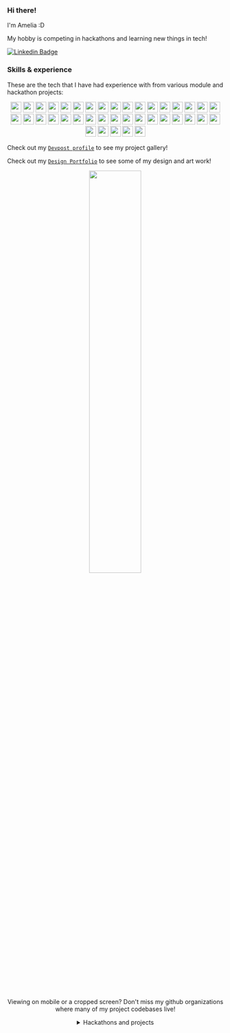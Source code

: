 
<h3>Hi there!</h3>

<p>I&apos;m Amelia :D</p>

<!-- <div>
<p>I&apos;m Amelia, currently a final year undergraduate at National University of Singapore (NUS), pursuing a Bachelor of Engineering (BEng) (Computer Engineering) with the IoT Specialization and a Minor in Business Analytics!</p> -->

<p>My hobby is competing in hackathons and learning new things in tech!</p>
  
</div>

[![Linkedin Badge](https://img.shields.io/badge/linkedin-%230077B5.svg?&style=for-the-badge&logo=linkedin&logoColor=white)](https://www.linkedin.com/in/amelia-tan-07329a1a3/)


<h3>Skills &  experience</h3>
<p>These are the tech that I have had experience with from various module and hackathon projects:</p>
<p align="center">
  <!-- Languages -->
<img src="https://img.shields.io/badge/python-3776AB.svg?&style=for-the-badge&logo=python&logoColor=white" height="25"/>
<img src="https://img.shields.io/badge/Java-ED8B00?style=for-the-badge&logo=java&logoColor=white" height="25"/>
<img src="https://img.shields.io/badge/R-276DC3?style=for-the-badge&logo=r&logoColor=white" height="25"/>
<img src="https://img.shields.io/badge/C-00599C?style=for-the-badge&logo=c&logoColor=white" height="25"/>
<img src="https://img.shields.io/badge/C%2B%2B-00599C?style=for-the-badge&logo=c%2B%2B&logoColor=white" height="25"/>
<img src="https://img.shields.io/badge/C%23-239120?style=for-the-badge&logo=c-sharp&logoColor=white" height="25"/>
<img src="https://img.shields.io/badge/Go-00ADD8?style=for-the-badge&logo=go&logoColor=white" height="25"/>

  <!-- frame works -->
<img src="https://img.shields.io/badge/Django-092E20?style=for-the-badge&logo=django&logoColor=white" height="25"/>
<img src="https://img.shields.io/badge/Flask-000000?style=for-the-badge&logo=flask&logoColor=white" height="25"/>

  
  <!-- Webdev -->
<img src="https://img.shields.io/badge/HTML-239120?style=for-the-badge&logo=html5&logoColor=white" height="25"/>
<img src="https://img.shields.io/badge/CSS-239120?&style=for-the-badge&logo=css3&logoColor=white" height="25"/>
<img src="https://img.shields.io/badge/JavaScript-F7DF1E?style=for-the-badge&logo=javascript&logoColor=black" height="25"/>

<img src="https://img.shields.io/badge/Angular-DD0031?style=for-the-badge&logo=angular&logoColor=white" height="25"/>
<img src="https://img.shields.io/badge/Vue.js-35495E?style=for-the-badge&logo=vue.js&logoColor=4FC08D" height="25"/>
<img src="https://img.shields.io/badge/React-20232A?style=for-the-badge&logo=react&logoColor=61DAFB" height="25"/>
<img src="https://img.shields.io/badge/Redux-593D88?style=for-the-badge&logo=redux&logoColor=white" height="25"/>
<img src="https://img.shields.io/badge/Node.js-43853D?style=for-the-badge&logo=node.js&logoColor=white" height="25"/>
<img src="https://img.shields.io/badge/.NET-5C2D91?style=for-the-badge&logo=.net&logoColor=white" height="25"/>
  
  <!-- App Dev -->
<img src="https://img.shields.io/badge/React_Native-20232A?style=for-the-badge&logo=react&logoColor=61DAFB" height="25"/>

<img src="https://img.shields.io/badge/Dart-0175C2?style=for-the-badge&logo=dart&logoColor=white" height="25"/>
<img src="https://img.shields.io/badge/Flutter-02569B?style=for-the-badge&logo=flutter&logoColor=white" height="25"/>

<!-- Git -->
<img src="https://img.shields.io/badge/-Git-black?style=for-the-badge&logo=git" height="25"/>
<img src="https://img.shields.io/badge/Markdown-000000?style=for-the-badge&logo=markdown&logoColor=white" height="25"/>


  <!-- Database -->
<img src="https://img.shields.io/badge/MySQL-00000F?style=for-the-badge&logo=mysql&logoColor=white" height="25"/>
<img src="https://img.shields.io/badge/PostgreSQL-316192?style=for-the-badge&logo=postgresql&logoColor=white" height="25"/>
<img src="https://img.shields.io/badge/MongoDB-4EA94B?style=for-the-badge&logo=mongodb&logoColor=white" height="25"/>
<img src="https://img.shields.io/badge/SQLite-07405E?style=for-the-badge&logo=sqlite&logoColor=white" height="25"/>


  <!-- Others -->
<img src="https://img.shields.io/badge/Bootstrap-563D7C?style=for-the-badge&logo=bootstrap&logoColor=white" height="25"/>
<img src="https://img.shields.io/badge/Material--UI-0081CB?style=for-the-badge&logo=material-ui&logoColor=white" height="25"/>
  
<img src="https://img.shields.io/badge/Unity-100000?style=for-the-badge&logo=unity&logoColor=white" height="25"/>
<img src="https://img.shields.io/badge/Itch.io-FA5C5C?style=for-the-badge&logo=itchdotio&logoColor=white" height="25"/>
  
<img src="https://img.shields.io/badge/Microsoft_Excel-217346?style=for-the-badge&logo=microsoft-excel&logoColor=white" height="25"/>
<img src="https://img.shields.io/badge/Microsoft_PowerPoint-B7472A?style=for-the-badge&logo=microsoft-powerpoint&logoColor=white" height="25"/>
  
<img src="https://img.shields.io/badge/Vercel-000000?style=for-the-badge&logo=vercel&logoColor=white" height="25"/>
<img src="https://img.shields.io/badge/Heroku-430098?style=for-the-badge&logo=heroku&logoColor=white" height="25"/>
  
<img src="https://img.shields.io/badge/Twilio-F22F46?style=for-the-badge&logo=Twilio&logoColor=white" height="25"/>
  
<img src="https://img.shields.io/badge/Google_Cloud-4285F4?style=for-the-badge&logo=google-cloud&logoColor=white" height="25"/>
<img src="https://img.shields.io/badge/GitHub_Actions-2088FF?style=for-the-badge&logo=github-actions&logoColor=white" height="25"/>
<img src="https://img.shields.io/badge/TensorFlow-FF6F00?style=for-the-badge&logo=tensorflow&logoColor=white" height="25"/>
  

</p>


<!-- Skills on the way -->
<!--
<img src="https://img.shields.io/badge/Tailwind_CSS-38B2AC?style=for-the-badge&logo=tailwind-css&logoColor=white" height="25"/>

<img src="https://img.shields.io/badge/Express.js-404D59?style=for-the-badge" height="25"/>


<img src="https://img.shields.io/badge/Ruby-CC342D?style=for-the-badge&logo=ruby&logoColor=white" height="25"/>
-->

<!-- Skills to learn -->
<!--
<p align="center">

<img src="https://img.shields.io/badge/PHP-777BB4?style=for-the-badge&logo=php&logoColor=white" height="25"/>
<img src="https://img.shields.io/badge/Kotlin-0095D5?&style=for-the-badge&logo=kotlin&logoColor=white" height="25"/>

<img src="https://img.shields.io/badge/jQuery-0769AD?style=for-the-badge&logo=jquery&logoColor=white" height="25"/>

</p>

Others: Google Suite?

https://dev.to/envoy_/150-badges-for-github-pnk
-->


Check out my [`Devpost profile`](https://devpost.com/AmeliaTYR) to see my project gallery!

Check out my [`Design Portfolio`](https://drive.google.com/file/d/1YRuE3aYCtOXwQqJiiaSkR3auNe2CMP0h/view?usp=sharing) to see some of my design and art work!

<!--
<details>

<summary>My Top Languages</summary>
  
![Amelia's Top Langs](https://github-readme-stats.vercel.app/api/top-langs/?username=ameliatyr&layout=compact&langs_count=10&theme=tokyonight)

</details>
-->

<div align="center">
<!-- <img width="49%" src="https://github-readme-stats.vercel.app/api?username=ameliatyr&show_icons=true&theme=tokyonight&include_all_commits=true&count_private=true"/>  -->
<img width="49%" src="https://github-readme-streak-stats.herokuapp.com/?user=ameliatyr&theme=tokyonight" />

<!-- [![Amelia's github activity graph](https://activity-graph.herokuapp.com/graph?username=ameliatyr&theme=xcode)](https://git.io/ameliatyr)
</div> -->

  
Viewing on mobile or a cropped screen? Don't miss my github organizations where many of my project codebases live!
<details>
<summary>Hackathons and projects</summary>

<div class="border-top color-border-muted pt-3 mt-3 clearfix hide-sm hide-md" align="center">
    <a aria-label="AY2021S1-CS2113T-W11-4" itemprop="follows" class="avatar-group-item" data-hovercard-type="organization" data-hovercard-url="/orgs/AY2021S1-CS2113T-W11-4/hovercard" data-octo-click="hovercard-link-click" data-octo-dimensions="link_type:self" data-hydro-click="{&quot;event_type&quot;:&quot;user_profile.click&quot;,&quot;payload&quot;:{&quot;profile_user_id&quot;:53657436,&quot;target&quot;:&quot;MEMBER_ORGANIZATION_AVATAR&quot;,&quot;user_id&quot;:null,&quot;originating_url&quot;:&quot;https://github.com/AmeliaTYR&quot;}}" data-hydro-click-hmac="65882929752e52d0f29fac7fd757e303c843e9e40130fcb1f5f07d677cf9c6fa" href="/AY2021S1-CS2113T-W11-4">
      <img src="https://avatars.githubusercontent.com/u/70633444?s=64&amp;v=4" alt="@AY2021S1-CS2113T-W11-4" size="32" height="32" width="32" data-view-component="true" class="avatar">
</a>    <a aria-label="DeskTranslate" itemprop="follows" class="avatar-group-item" data-hovercard-type="organization" data-hovercard-url="/orgs/DeskTranslate/hovercard" data-octo-click="hovercard-link-click" data-octo-dimensions="link_type:self" data-hydro-click="{&quot;event_type&quot;:&quot;user_profile.click&quot;,&quot;payload&quot;:{&quot;profile_user_id&quot;:53657436,&quot;target&quot;:&quot;MEMBER_ORGANIZATION_AVATAR&quot;,&quot;user_id&quot;:null,&quot;originating_url&quot;:&quot;https://github.com/AmeliaTYR&quot;}}" data-hydro-click-hmac="65882929752e52d0f29fac7fd757e303c843e9e40130fcb1f5f07d677cf9c6fa" href="/DeskTranslate">
      <img src="https://avatars.githubusercontent.com/u/76877983?s=64&amp;v=4" alt="@DeskTranslate" size="32" height="32" width="32" data-view-component="true" class="avatar">
</a>    <a aria-label="intuition2021" itemprop="follows" class="avatar-group-item" data-hovercard-type="organization" data-hovercard-url="/orgs/intuition2021/hovercard" data-octo-click="hovercard-link-click" data-octo-dimensions="link_type:self" data-hydro-click="{&quot;event_type&quot;:&quot;user_profile.click&quot;,&quot;payload&quot;:{&quot;profile_user_id&quot;:53657436,&quot;target&quot;:&quot;MEMBER_ORGANIZATION_AVATAR&quot;,&quot;user_id&quot;:null,&quot;originating_url&quot;:&quot;https://github.com/AmeliaTYR&quot;}}" data-hydro-click-hmac="65882929752e52d0f29fac7fd757e303c843e9e40130fcb1f5f07d677cf9c6fa" href="/intuition2021">
      <img src="https://avatars.githubusercontent.com/u/79683599?s=64&amp;v=4" alt="@intuition2021" size="32" height="32" width="32" data-view-component="true" class="avatar">
</a>    <a aria-label="nyoomba" itemprop="follows" class="avatar-group-item" data-hovercard-type="organization" data-hovercard-url="/orgs/nyoomba/hovercard" data-octo-click="hovercard-link-click" data-octo-dimensions="link_type:self" data-hydro-click="{&quot;event_type&quot;:&quot;user_profile.click&quot;,&quot;payload&quot;:{&quot;profile_user_id&quot;:53657436,&quot;target&quot;:&quot;MEMBER_ORGANIZATION_AVATAR&quot;,&quot;user_id&quot;:null,&quot;originating_url&quot;:&quot;https://github.com/AmeliaTYR&quot;}}" data-hydro-click-hmac="65882929752e52d0f29fac7fd757e303c843e9e40130fcb1f5f07d677cf9c6fa" href="/nyoomba">
      <img src="https://avatars.githubusercontent.com/u/84620767?s=64&amp;v=4" alt="@nyoomba" size="32" height="32" width="32" data-view-component="true" class="avatar">
</a>    <a aria-label="Girls-Summer-Hack-2-0" itemprop="follows" class="avatar-group-item" data-hovercard-type="organization" data-hovercard-url="/orgs/Girls-Summer-Hack-2-0/hovercard" data-octo-click="hovercard-link-click" data-octo-dimensions="link_type:self" data-hydro-click="{&quot;event_type&quot;:&quot;user_profile.click&quot;,&quot;payload&quot;:{&quot;profile_user_id&quot;:53657436,&quot;target&quot;:&quot;MEMBER_ORGANIZATION_AVATAR&quot;,&quot;user_id&quot;:null,&quot;originating_url&quot;:&quot;https://github.com/AmeliaTYR&quot;}}" data-hydro-click-hmac="65882929752e52d0f29fac7fd757e303c843e9e40130fcb1f5f07d677cf9c6fa" href="/Girls-Summer-Hack-2-0">
      <img src="https://avatars.githubusercontent.com/u/85355313?s=64&amp;v=4" alt="@Girls-Summer-Hack-2-0" size="32" height="32" width="32" data-view-component="true" class="avatar">
</a>    <a aria-label="FireAnts21" itemprop="follows" class="avatar-group-item" data-hovercard-type="organization" data-hovercard-url="/orgs/FireAnts21/hovercard" data-octo-click="hovercard-link-click" data-octo-dimensions="link_type:self" data-hydro-click="{&quot;event_type&quot;:&quot;user_profile.click&quot;,&quot;payload&quot;:{&quot;profile_user_id&quot;:53657436,&quot;target&quot;:&quot;MEMBER_ORGANIZATION_AVATAR&quot;,&quot;user_id&quot;:null,&quot;originating_url&quot;:&quot;https://github.com/AmeliaTYR&quot;}}" data-hydro-click-hmac="65882929752e52d0f29fac7fd757e303c843e9e40130fcb1f5f07d677cf9c6fa" href="/FireAnts21">
      <img src="https://avatars.githubusercontent.com/u/85544441?s=64&amp;v=4" alt="@FireAnts21" size="32" height="32" width="32" data-view-component="true" class="avatar">
</a>    <a aria-label="SurfsUpHacks21" itemprop="follows" class="avatar-group-item" data-hovercard-type="organization" data-hovercard-url="/orgs/SurfsUpHacks21/hovercard" data-octo-click="hovercard-link-click" data-octo-dimensions="link_type:self" data-hydro-click="{&quot;event_type&quot;:&quot;user_profile.click&quot;,&quot;payload&quot;:{&quot;profile_user_id&quot;:53657436,&quot;target&quot;:&quot;MEMBER_ORGANIZATION_AVATAR&quot;,&quot;user_id&quot;:null,&quot;originating_url&quot;:&quot;https://github.com/AmeliaTYR&quot;}}" data-hydro-click-hmac="65882929752e52d0f29fac7fd757e303c843e9e40130fcb1f5f07d677cf9c6fa" href="/SurfsUpHacks21">
      <img src="https://avatars.githubusercontent.com/u/85720040?s=64&amp;v=4" alt="@SurfsUpHacks21" size="32" height="32" width="32" data-view-component="true" class="avatar">
</a>    <a aria-label="HydrangeaHacks21" itemprop="follows" class="avatar-group-item" data-hovercard-type="organization" data-hovercard-url="/orgs/HydrangeaHacks21/hovercard" data-octo-click="hovercard-link-click" data-octo-dimensions="link_type:self" data-hydro-click="{&quot;event_type&quot;:&quot;user_profile.click&quot;,&quot;payload&quot;:{&quot;profile_user_id&quot;:53657436,&quot;target&quot;:&quot;MEMBER_ORGANIZATION_AVATAR&quot;,&quot;user_id&quot;:null,&quot;originating_url&quot;:&quot;https://github.com/AmeliaTYR&quot;}}" data-hydro-click-hmac="65882929752e52d0f29fac7fd757e303c843e9e40130fcb1f5f07d677cf9c6fa" href="/HydrangeaHacks21">
      <img src="https://avatars.githubusercontent.com/u/86138262?s=64&amp;v=4" alt="@HydrangeaHacks21" size="32" height="32" width="32" data-view-component="true" class="avatar">
</a>    <a aria-label="CodeFiesta-Salticidae" itemprop="follows" class="avatar-group-item" data-hovercard-type="organization" data-hovercard-url="/orgs/CodeFiesta-Salticidae/hovercard" data-octo-click="hovercard-link-click" data-octo-dimensions="link_type:self" data-hydro-click="{&quot;event_type&quot;:&quot;user_profile.click&quot;,&quot;payload&quot;:{&quot;profile_user_id&quot;:53657436,&quot;target&quot;:&quot;MEMBER_ORGANIZATION_AVATAR&quot;,&quot;user_id&quot;:null,&quot;originating_url&quot;:&quot;https://github.com/AmeliaTYR&quot;}}" data-hydro-click-hmac="65882929752e52d0f29fac7fd757e303c843e9e40130fcb1f5f07d677cf9c6fa" href="/CodeFiesta-Salticidae">
      <img src="https://avatars.githubusercontent.com/u/86425531?s=64&amp;v=4" alt="@CodeFiesta-Salticidae" size="32" height="32" width="32" data-view-component="true" class="avatar">
</a>    <a aria-label="INIT-challenges" itemprop="follows" class="avatar-group-item" data-hovercard-type="organization" data-hovercard-url="/orgs/INIT-challenges/hovercard" data-octo-click="hovercard-link-click" data-octo-dimensions="link_type:self" data-hydro-click="{&quot;event_type&quot;:&quot;user_profile.click&quot;,&quot;payload&quot;:{&quot;profile_user_id&quot;:53657436,&quot;target&quot;:&quot;MEMBER_ORGANIZATION_AVATAR&quot;,&quot;user_id&quot;:null,&quot;originating_url&quot;:&quot;https://github.com/AmeliaTYR&quot;}}" data-hydro-click-hmac="65882929752e52d0f29fac7fd757e303c843e9e40130fcb1f5f07d677cf9c6fa" href="/INIT-challenges">
      <img src="https://avatars.githubusercontent.com/u/86637704?s=64&amp;v=4" alt="@INIT-challenges" size="32" height="32" width="32" data-view-component="true" class="avatar">
</a>    <a aria-label="AtlasHacks2" itemprop="follows" class="avatar-group-item" data-hovercard-type="organization" data-hovercard-url="/orgs/AtlasHacks2/hovercard" data-octo-click="hovercard-link-click" data-octo-dimensions="link_type:self" data-hydro-click="{&quot;event_type&quot;:&quot;user_profile.click&quot;,&quot;payload&quot;:{&quot;profile_user_id&quot;:53657436,&quot;target&quot;:&quot;MEMBER_ORGANIZATION_AVATAR&quot;,&quot;user_id&quot;:null,&quot;originating_url&quot;:&quot;https://github.com/AmeliaTYR&quot;}}" data-hydro-click-hmac="65882929752e52d0f29fac7fd757e303c843e9e40130fcb1f5f07d677cf9c6fa" href="/AtlasHacks2">
      <img src="https://avatars.githubusercontent.com/u/86856100?s=64&amp;v=4" alt="@AtlasHacks2" size="32" height="32" width="32" data-view-component="true" class="avatar">
</a>    <a aria-label="hacktoon-2021" itemprop="follows" class="avatar-group-item" data-hovercard-type="organization" data-hovercard-url="/orgs/hacktoon-2021/hovercard" data-octo-click="hovercard-link-click" data-octo-dimensions="link_type:self" data-hydro-click="{&quot;event_type&quot;:&quot;user_profile.click&quot;,&quot;payload&quot;:{&quot;profile_user_id&quot;:53657436,&quot;target&quot;:&quot;MEMBER_ORGANIZATION_AVATAR&quot;,&quot;user_id&quot;:null,&quot;originating_url&quot;:&quot;https://github.com/AmeliaTYR&quot;}}" data-hydro-click-hmac="65882929752e52d0f29fac7fd757e303c843e9e40130fcb1f5f07d677cf9c6fa" href="/hacktoon-2021">
      <img src="https://avatars.githubusercontent.com/u/87259728?s=64&amp;v=4" alt="@hacktoon-2021" size="32" height="32" width="32" data-view-component="true" class="avatar">
</a>    <a aria-label="BonVoyageHacks-21" itemprop="follows" class="avatar-group-item" data-hovercard-type="organization" data-hovercard-url="/orgs/BonVoyageHacks-21/hovercard" data-octo-click="hovercard-link-click" data-octo-dimensions="link_type:self" data-hydro-click="{&quot;event_type&quot;:&quot;user_profile.click&quot;,&quot;payload&quot;:{&quot;profile_user_id&quot;:53657436,&quot;target&quot;:&quot;MEMBER_ORGANIZATION_AVATAR&quot;,&quot;user_id&quot;:null,&quot;originating_url&quot;:&quot;https://github.com/AmeliaTYR&quot;}}" data-hydro-click-hmac="65882929752e52d0f29fac7fd757e303c843e9e40130fcb1f5f07d677cf9c6fa" href="/BonVoyageHacks-21">
      <img src="https://avatars.githubusercontent.com/u/87300965?s=64&amp;v=4" alt="@BonVoyageHacks-21" size="32" height="32" width="32" data-view-component="true" class="avatar">
</a>    <a aria-label="Frosthacks21" itemprop="follows" class="avatar-group-item" data-hovercard-type="organization" data-hovercard-url="/orgs/Frosthacks21/hovercard" data-octo-click="hovercard-link-click" data-octo-dimensions="link_type:self" data-hydro-click="{&quot;event_type&quot;:&quot;user_profile.click&quot;,&quot;payload&quot;:{&quot;profile_user_id&quot;:53657436,&quot;target&quot;:&quot;MEMBER_ORGANIZATION_AVATAR&quot;,&quot;user_id&quot;:null,&quot;originating_url&quot;:&quot;https://github.com/AmeliaTYR&quot;}}" data-hydro-click-hmac="65882929752e52d0f29fac7fd757e303c843e9e40130fcb1f5f07d677cf9c6fa" href="/Frosthacks21">
      <img src="https://avatars.githubusercontent.com/u/87689543?s=64&amp;v=4" alt="@Frosthacks21" size="32" height="32" width="32" data-view-component="true" class="avatar">
</a>    <a aria-label="RoboHacks21" itemprop="follows" class="avatar-group-item" data-hovercard-type="organization" data-hovercard-url="/orgs/RoboHacks21/hovercard" data-octo-click="hovercard-link-click" data-octo-dimensions="link_type:self" data-hydro-click="{&quot;event_type&quot;:&quot;user_profile.click&quot;,&quot;payload&quot;:{&quot;profile_user_id&quot;:53657436,&quot;target&quot;:&quot;MEMBER_ORGANIZATION_AVATAR&quot;,&quot;user_id&quot;:null,&quot;originating_url&quot;:&quot;https://github.com/AmeliaTYR&quot;}}" data-hydro-click-hmac="65882929752e52d0f29fac7fd757e303c843e9e40130fcb1f5f07d677cf9c6fa" href="/RoboHacks21">
      <img src="https://avatars.githubusercontent.com/u/88498865?s=64&amp;v=4" alt="@RoboHacks21" size="32" height="32" width="32" data-view-component="true" class="avatar">
</a>    <a aria-label="Sharkhacks21" itemprop="follows" class="avatar-group-item" data-hovercard-type="organization" data-hovercard-url="/orgs/Sharkhacks21/hovercard" data-octo-click="hovercard-link-click" data-octo-dimensions="link_type:self" data-hydro-click="{&quot;event_type&quot;:&quot;user_profile.click&quot;,&quot;payload&quot;:{&quot;profile_user_id&quot;:53657436,&quot;target&quot;:&quot;MEMBER_ORGANIZATION_AVATAR&quot;,&quot;user_id&quot;:null,&quot;originating_url&quot;:&quot;https://github.com/AmeliaTYR&quot;}}" data-hydro-click-hmac="65882929752e52d0f29fac7fd757e303c843e9e40130fcb1f5f07d677cf9c6fa" href="/Sharkhacks21">
      <img src="https://avatars.githubusercontent.com/u/89588045?s=64&amp;v=4" alt="@Sharkhacks21" size="32" height="32" width="32" data-view-component="true" class="avatar">
</a>    <a aria-label="MindfulHacks21" itemprop="follows" class="avatar-group-item" data-hovercard-type="organization" data-hovercard-url="/orgs/MindfulHacks21/hovercard" data-octo-click="hovercard-link-click" data-octo-dimensions="link_type:self" data-hydro-click="{&quot;event_type&quot;:&quot;user_profile.click&quot;,&quot;payload&quot;:{&quot;profile_user_id&quot;:53657436,&quot;target&quot;:&quot;MEMBER_ORGANIZATION_AVATAR&quot;,&quot;user_id&quot;:null,&quot;originating_url&quot;:&quot;https://github.com/AmeliaTYR&quot;}}" data-hydro-click-hmac="65882929752e52d0f29fac7fd757e303c843e9e40130fcb1f5f07d677cf9c6fa" href="/MindfulHacks21">
      <img src="https://avatars.githubusercontent.com/u/90075010?s=64&amp;v=4" alt="@MindfulHacks21" size="32" height="32" width="32" data-view-component="true" class="avatar">
</a>    <a aria-label="CodeathonX21" itemprop="follows" class="avatar-group-item" data-hovercard-type="organization" data-hovercard-url="/orgs/CodeathonX21/hovercard" data-octo-click="hovercard-link-click" data-octo-dimensions="link_type:self" data-hydro-click="{&quot;event_type&quot;:&quot;user_profile.click&quot;,&quot;payload&quot;:{&quot;profile_user_id&quot;:53657436,&quot;target&quot;:&quot;MEMBER_ORGANIZATION_AVATAR&quot;,&quot;user_id&quot;:null,&quot;originating_url&quot;:&quot;https://github.com/AmeliaTYR&quot;}}" data-hydro-click-hmac="65882929752e52d0f29fac7fd757e303c843e9e40130fcb1f5f07d677cf9c6fa" href="/CodeathonX21">
      <img src="https://avatars.githubusercontent.com/u/92565445?s=64&amp;v=4" alt="@CodeathonX21" size="32" height="32" width="32" data-view-component="true" class="avatar">
</a>    <a aria-label="AgentHacker21" itemprop="follows" class="avatar-group-item" data-hovercard-type="organization" data-hovercard-url="/orgs/AgentHacker21/hovercard" data-octo-click="hovercard-link-click" data-octo-dimensions="link_type:self" data-hydro-click="{&quot;event_type&quot;:&quot;user_profile.click&quot;,&quot;payload&quot;:{&quot;profile_user_id&quot;:53657436,&quot;target&quot;:&quot;MEMBER_ORGANIZATION_AVATAR&quot;,&quot;user_id&quot;:null,&quot;originating_url&quot;:&quot;https://github.com/AmeliaTYR&quot;}}" data-hydro-click-hmac="65882929752e52d0f29fac7fd757e303c843e9e40130fcb1f5f07d677cf9c6fa" href="/AgentHacker21">
      <img src="https://avatars.githubusercontent.com/u/93713405?s=64&amp;v=4" alt="@AgentHacker21" size="32" height="32" width="32" data-view-component="true" class="avatar">
</a>    <a aria-label="Hackcoming2021" itemprop="follows" class="avatar-group-item" data-hovercard-type="organization" data-hovercard-url="/orgs/Hackcoming2021/hovercard" data-octo-click="hovercard-link-click" data-octo-dimensions="link_type:self" data-hydro-click="{&quot;event_type&quot;:&quot;user_profile.click&quot;,&quot;payload&quot;:{&quot;profile_user_id&quot;:53657436,&quot;target&quot;:&quot;MEMBER_ORGANIZATION_AVATAR&quot;,&quot;user_id&quot;:null,&quot;originating_url&quot;:&quot;https://github.com/AmeliaTYR&quot;}}" data-hydro-click-hmac="65882929752e52d0f29fac7fd757e303c843e9e40130fcb1f5f07d677cf9c6fa" href="/Hackcoming2021">
      <img src="https://avatars.githubusercontent.com/u/95486790?s=64&amp;v=4" alt="@Hackcoming2021" size="32" height="32" width="32" data-view-component="true" class="avatar">
</a>    <a aria-label="BonHacketit21" itemprop="follows" class="avatar-group-item" data-hovercard-type="organization" data-hovercard-url="/orgs/BonHacketit21/hovercard" data-octo-click="hovercard-link-click" data-octo-dimensions="link_type:self" data-hydro-click="{&quot;event_type&quot;:&quot;user_profile.click&quot;,&quot;payload&quot;:{&quot;profile_user_id&quot;:53657436,&quot;target&quot;:&quot;MEMBER_ORGANIZATION_AVATAR&quot;,&quot;user_id&quot;:null,&quot;originating_url&quot;:&quot;https://github.com/AmeliaTYR&quot;}}" data-hydro-click-hmac="65882929752e52d0f29fac7fd757e303c843e9e40130fcb1f5f07d677cf9c6fa" href="/BonHacketit21">
      <img src="https://avatars.githubusercontent.com/u/95924636?s=64&amp;v=4" alt="@BonHacketit21" size="32" height="32" width="32" data-view-component="true" class="avatar">
</a>    <a aria-label="MapHacks21" itemprop="follows" class="avatar-group-item" data-hovercard-type="organization" data-hovercard-url="/orgs/MapHacks21/hovercard" data-octo-click="hovercard-link-click" data-octo-dimensions="link_type:self" data-hydro-click="{&quot;event_type&quot;:&quot;user_profile.click&quot;,&quot;payload&quot;:{&quot;profile_user_id&quot;:53657436,&quot;target&quot;:&quot;MEMBER_ORGANIZATION_AVATAR&quot;,&quot;user_id&quot;:null,&quot;originating_url&quot;:&quot;https://github.com/AmeliaTYR&quot;}}" data-hydro-click-hmac="65882929752e52d0f29fac7fd757e303c843e9e40130fcb1f5f07d677cf9c6fa" href="/MapHacks21">
      <img src="https://avatars.githubusercontent.com/u/96333946?s=64&amp;v=4" alt="@MapHacks21" size="32" height="32" width="32" data-view-component="true" class="avatar">
</a>    <a aria-label="HackyWinterland21" itemprop="follows" class="avatar-group-item" data-hovercard-type="organization" data-hovercard-url="/orgs/HackyWinterland21/hovercard" data-octo-click="hovercard-link-click" data-octo-dimensions="link_type:self" data-hydro-click="{&quot;event_type&quot;:&quot;user_profile.click&quot;,&quot;payload&quot;:{&quot;profile_user_id&quot;:53657436,&quot;target&quot;:&quot;MEMBER_ORGANIZATION_AVATAR&quot;,&quot;user_id&quot;:null,&quot;originating_url&quot;:&quot;https://github.com/AmeliaTYR&quot;}}" data-hydro-click-hmac="65882929752e52d0f29fac7fd757e303c843e9e40130fcb1f5f07d677cf9c6fa" href="/HackyWinterland21">
      <img src="https://avatars.githubusercontent.com/u/96625260?s=64&amp;v=4" alt="@HackyWinterland21" size="32" height="32" width="32" data-view-component="true" class="avatar">
</a>    <a aria-label="HacknRoll2022" itemprop="follows" class="avatar-group-item" data-hovercard-type="organization" data-hovercard-url="/orgs/HacknRoll2022/hovercard" data-octo-click="hovercard-link-click" data-octo-dimensions="link_type:self" data-hydro-click="{&quot;event_type&quot;:&quot;user_profile.click&quot;,&quot;payload&quot;:{&quot;profile_user_id&quot;:53657436,&quot;target&quot;:&quot;MEMBER_ORGANIZATION_AVATAR&quot;,&quot;user_id&quot;:null,&quot;originating_url&quot;:&quot;https://github.com/AmeliaTYR&quot;}}" data-hydro-click-hmac="65882929752e52d0f29fac7fd757e303c843e9e40130fcb1f5f07d677cf9c6fa" href="/HacknRoll2022">
      <img src="https://avatars.githubusercontent.com/u/97262700?s=64&amp;v=4" alt="@HacknRoll2022" size="32" height="32" width="32" data-view-component="true" class="avatar">
</a>    <a aria-label="BT3103-L2-5" itemprop="follows" class="avatar-group-item" data-hovercard-type="organization" data-hovercard-url="/orgs/BT3103-L2-5/hovercard" data-octo-click="hovercard-link-click" data-octo-dimensions="link_type:self" data-hydro-click="{&quot;event_type&quot;:&quot;user_profile.click&quot;,&quot;payload&quot;:{&quot;profile_user_id&quot;:53657436,&quot;target&quot;:&quot;MEMBER_ORGANIZATION_AVATAR&quot;,&quot;user_id&quot;:null,&quot;originating_url&quot;:&quot;https://github.com/AmeliaTYR&quot;}}" data-hydro-click-hmac="65882929752e52d0f29fac7fd757e303c843e9e40130fcb1f5f07d677cf9c6fa" href="/BT3103-L2-5">
      <img src="https://avatars.githubusercontent.com/u/100989817?s=64&amp;v=4" alt="@BT3103-L2-5" size="32" height="32" width="32" data-view-component="true" class="avatar">
</a>    <a aria-label="HFG-2022" itemprop="follows" class="avatar-group-item" data-hovercard-type="organization" data-hovercard-url="/orgs/HFG-2022/hovercard" data-octo-click="hovercard-link-click" data-octo-dimensions="link_type:self" data-hydro-click="{&quot;event_type&quot;:&quot;user_profile.click&quot;,&quot;payload&quot;:{&quot;profile_user_id&quot;:53657436,&quot;target&quot;:&quot;MEMBER_ORGANIZATION_AVATAR&quot;,&quot;user_id&quot;:null,&quot;originating_url&quot;:&quot;https://github.com/AmeliaTYR&quot;}}" data-hydro-click-hmac="65882929752e52d0f29fac7fd757e303c843e9e40130fcb1f5f07d677cf9c6fa" href="/HFG-2022">
      <img src="https://avatars.githubusercontent.com/u/101451664?s=64&amp;v=4" alt="@HFG-2022" size="32" height="32" width="32" data-view-component="true" class="avatar">
</a>    <a aria-label="TikTokYouthCamp2022" itemprop="follows" class="avatar-group-item" data-hovercard-type="organization" data-hovercard-url="/orgs/TikTokYouthCamp2022/hovercard" data-octo-click="hovercard-link-click" data-octo-dimensions="link_type:self" data-hydro-click="{&quot;event_type&quot;:&quot;user_profile.click&quot;,&quot;payload&quot;:{&quot;profile_user_id&quot;:53657436,&quot;target&quot;:&quot;MEMBER_ORGANIZATION_AVATAR&quot;,&quot;user_id&quot;:null,&quot;originating_url&quot;:&quot;https://github.com/AmeliaTYR&quot;}}" data-hydro-click-hmac="65882929752e52d0f29fac7fd757e303c843e9e40130fcb1f5f07d677cf9c6fa" href="/TikTokYouthCamp2022">
      <img src="https://avatars.githubusercontent.com/u/104672677?s=64&amp;v=4" alt="@TikTokYouthCamp2022" size="32" height="32" width="32" data-view-component="true" class="avatar">
</a>    <a aria-label="AhoyHacks2022" itemprop="follows" class="avatar-group-item" data-hovercard-type="organization" data-hovercard-url="/orgs/AhoyHacks2022/hovercard" data-octo-click="hovercard-link-click" data-octo-dimensions="link_type:self" data-hydro-click="{&quot;event_type&quot;:&quot;user_profile.click&quot;,&quot;payload&quot;:{&quot;profile_user_id&quot;:53657436,&quot;target&quot;:&quot;MEMBER_ORGANIZATION_AVATAR&quot;,&quot;user_id&quot;:null,&quot;originating_url&quot;:&quot;https://github.com/AmeliaTYR&quot;}}" data-hydro-click-hmac="65882929752e52d0f29fac7fd757e303c843e9e40130fcb1f5f07d677cf9c6fa" href="/AhoyHacks2022">
      <img src="https://avatars.githubusercontent.com/u/105493412?s=64&amp;v=4" alt="@AhoyHacks2022" size="32" height="32" width="32" data-view-component="true" class="avatar">
</a>    <a aria-label="OrionProjects2022" itemprop="follows" class="avatar-group-item" data-hovercard-type="organization" data-hovercard-url="/orgs/OrionProjects2022/hovercard" data-octo-click="hovercard-link-click" data-octo-dimensions="link_type:self" data-hydro-click="{&quot;event_type&quot;:&quot;user_profile.click&quot;,&quot;payload&quot;:{&quot;profile_user_id&quot;:53657436,&quot;target&quot;:&quot;MEMBER_ORGANIZATION_AVATAR&quot;,&quot;user_id&quot;:null,&quot;originating_url&quot;:&quot;https://github.com/AmeliaTYR&quot;}}" data-hydro-click-hmac="65882929752e52d0f29fac7fd757e303c843e9e40130fcb1f5f07d677cf9c6fa" href="/OrionProjects2022">
      <img src="https://avatars.githubusercontent.com/u/105870638?s=64&amp;v=4" alt="@OrionProjects2022" size="32" height="32" width="32" data-view-component="true" class="avatar">
</a>    <a aria-label="RookieHacksII2022" itemprop="follows" class="avatar-group-item" data-hovercard-type="organization" data-hovercard-url="/orgs/RookieHacksII2022/hovercard" data-octo-click="hovercard-link-click" data-octo-dimensions="link_type:self" data-hydro-click="{&quot;event_type&quot;:&quot;user_profile.click&quot;,&quot;payload&quot;:{&quot;profile_user_id&quot;:53657436,&quot;target&quot;:&quot;MEMBER_ORGANIZATION_AVATAR&quot;,&quot;user_id&quot;:null,&quot;originating_url&quot;:&quot;https://github.com/AmeliaTYR&quot;}}" data-hydro-click-hmac="65882929752e52d0f29fac7fd757e303c843e9e40130fcb1f5f07d677cf9c6fa" href="/RookieHacksII2022">
      <img src="https://avatars.githubusercontent.com/u/105916208?s=64&amp;v=4" alt="@RookieHacksII2022" size="32" height="32" width="32" data-view-component="true" class="avatar">
</a>    <a aria-label="LateNightHacks2022" itemprop="follows" class="avatar-group-item" data-hovercard-type="organization" data-hovercard-url="/orgs/LateNightHacks2022/hovercard" data-octo-click="hovercard-link-click" data-octo-dimensions="link_type:self" data-hydro-click="{&quot;event_type&quot;:&quot;user_profile.click&quot;,&quot;payload&quot;:{&quot;profile_user_id&quot;:53657436,&quot;target&quot;:&quot;MEMBER_ORGANIZATION_AVATAR&quot;,&quot;user_id&quot;:null,&quot;originating_url&quot;:&quot;https://github.com/AmeliaTYR&quot;}}" data-hydro-click-hmac="65882929752e52d0f29fac7fd757e303c843e9e40130fcb1f5f07d677cf9c6fa" href="/LateNightHacks2022">
      <img src="https://avatars.githubusercontent.com/u/106384044?s=64&amp;v=4" alt="@LateNightHacks2022" size="32" height="32" width="32" data-view-component="true" class="avatar">
</a>    <a aria-label="BonVoyageHacks-22" itemprop="follows" class="avatar-group-item" data-hovercard-type="organization" data-hovercard-url="/orgs/BonVoyageHacks-22/hovercard" data-octo-click="hovercard-link-click" data-octo-dimensions="link_type:self" data-hydro-click="{&quot;event_type&quot;:&quot;user_profile.click&quot;,&quot;payload&quot;:{&quot;profile_user_id&quot;:53657436,&quot;target&quot;:&quot;MEMBER_ORGANIZATION_AVATAR&quot;,&quot;user_id&quot;:null,&quot;originating_url&quot;:&quot;https://github.com/AmeliaTYR&quot;}}" data-hydro-click-hmac="65882929752e52d0f29fac7fd757e303c843e9e40130fcb1f5f07d677cf9c6fa" href="/BonVoyageHacks-22">
      <img src="https://avatars.githubusercontent.com/u/106830594?s=64&amp;v=4" alt="@BonVoyageHacks-22" size="32" height="32" width="32" data-view-component="true" class="avatar">
</a>    <a aria-label="CoastalHacks2022" itemprop="follows" class="avatar-group-item" data-hovercard-type="organization" data-hovercard-url="/orgs/CoastalHacks2022/hovercard" data-octo-click="hovercard-link-click" data-octo-dimensions="link_type:self" data-hydro-click="{&quot;event_type&quot;:&quot;user_profile.click&quot;,&quot;payload&quot;:{&quot;profile_user_id&quot;:53657436,&quot;target&quot;:&quot;MEMBER_ORGANIZATION_AVATAR&quot;,&quot;user_id&quot;:null,&quot;originating_url&quot;:&quot;https://github.com/AmeliaTYR&quot;}}" data-hydro-click-hmac="65882929752e52d0f29fac7fd757e303c843e9e40130fcb1f5f07d677cf9c6fa" href="/CoastalHacks2022">
      <img src="https://avatars.githubusercontent.com/u/107256697?s=64&amp;v=4" alt="@CoastalHacks2022" size="32" height="32" width="32" data-view-component="true" class="avatar">
</a>    <a aria-label="MentalHealthHacks2" itemprop="follows" class="avatar-group-item" data-hovercard-type="organization" data-hovercard-url="/orgs/MentalHealthHacks2/hovercard" data-octo-click="hovercard-link-click" data-octo-dimensions="link_type:self" data-hydro-click="{&quot;event_type&quot;:&quot;user_profile.click&quot;,&quot;payload&quot;:{&quot;profile_user_id&quot;:53657436,&quot;target&quot;:&quot;MEMBER_ORGANIZATION_AVATAR&quot;,&quot;user_id&quot;:null,&quot;originating_url&quot;:&quot;https://github.com/AmeliaTYR&quot;}}" data-hydro-click-hmac="65882929752e52d0f29fac7fd757e303c843e9e40130fcb1f5f07d677cf9c6fa" href="/MentalHealthHacks2">
      <img src="https://avatars.githubusercontent.com/u/107686673?s=64&amp;v=4" alt="@MentalHealthHacks2" size="32" height="32" width="32" data-view-component="true" class="avatar">
</a>    <a aria-label="PrideHacks2" itemprop="follows" class="avatar-group-item" data-hovercard-type="organization" data-hovercard-url="/orgs/PrideHacks2/hovercard" data-octo-click="hovercard-link-click" data-octo-dimensions="link_type:self" data-hydro-click="{&quot;event_type&quot;:&quot;user_profile.click&quot;,&quot;payload&quot;:{&quot;profile_user_id&quot;:53657436,&quot;target&quot;:&quot;MEMBER_ORGANIZATION_AVATAR&quot;,&quot;user_id&quot;:null,&quot;originating_url&quot;:&quot;https://github.com/AmeliaTYR&quot;}}" data-hydro-click-hmac="65882929752e52d0f29fac7fd757e303c843e9e40130fcb1f5f07d677cf9c6fa" href="/PrideHacks2">
      <img src="https://avatars.githubusercontent.com/u/108142477?s=64&amp;v=4" alt="@PrideHacks2" size="32" height="32" width="32" data-view-component="true" class="avatar">
</a>    <a aria-label="Hackerland2022" itemprop="follows" class="avatar-group-item" data-hovercard-type="organization" data-hovercard-url="/orgs/Hackerland2022/hovercard" data-octo-click="hovercard-link-click" data-octo-dimensions="link_type:self" data-hydro-click="{&quot;event_type&quot;:&quot;user_profile.click&quot;,&quot;payload&quot;:{&quot;profile_user_id&quot;:53657436,&quot;target&quot;:&quot;MEMBER_ORGANIZATION_AVATAR&quot;,&quot;user_id&quot;:null,&quot;originating_url&quot;:&quot;https://github.com/AmeliaTYR&quot;}}" data-hydro-click-hmac="65882929752e52d0f29fac7fd757e303c843e9e40130fcb1f5f07d677cf9c6fa" href="/Hackerland2022">
      <img src="https://avatars.githubusercontent.com/u/108542785?s=64&amp;v=4" alt="@Hackerland2022" size="32" height="32" width="32" data-view-component="true" class="avatar">
</a>    <a aria-label="LifeHack2022Yay" itemprop="follows" class="avatar-group-item" data-hovercard-type="organization" data-hovercard-url="/orgs/LifeHack2022Yay/hovercard" data-octo-click="hovercard-link-click" data-octo-dimensions="link_type:self" data-hydro-click="{&quot;event_type&quot;:&quot;user_profile.click&quot;,&quot;payload&quot;:{&quot;profile_user_id&quot;:53657436,&quot;target&quot;:&quot;MEMBER_ORGANIZATION_AVATAR&quot;,&quot;user_id&quot;:null,&quot;originating_url&quot;:&quot;https://github.com/AmeliaTYR&quot;}}" data-hydro-click-hmac="65882929752e52d0f29fac7fd757e303c843e9e40130fcb1f5f07d677cf9c6fa" href="/LifeHack2022Yay">
      <img src="https://avatars.githubusercontent.com/u/108963583?s=64&amp;v=4" alt="@LifeHack2022Yay" size="32" height="32" width="32" data-view-component="true" class="avatar">
</a>    <a aria-label="HackTheRunway" itemprop="follows" class="avatar-group-item" data-hovercard-type="organization" data-hovercard-url="/orgs/HackTheRunway/hovercard" data-octo-click="hovercard-link-click" data-octo-dimensions="link_type:self" data-hydro-click="{&quot;event_type&quot;:&quot;user_profile.click&quot;,&quot;payload&quot;:{&quot;profile_user_id&quot;:53657436,&quot;target&quot;:&quot;MEMBER_ORGANIZATION_AVATAR&quot;,&quot;user_id&quot;:null,&quot;originating_url&quot;:&quot;https://github.com/AmeliaTYR&quot;}}" data-hydro-click-hmac="65882929752e52d0f29fac7fd757e303c843e9e40130fcb1f5f07d677cf9c6fa" href="/HackTheRunway">
      <img src="https://avatars.githubusercontent.com/u/109356831?s=64&amp;v=4" alt="@HackTheRunway" size="32" height="32" width="32" data-view-component="true" class="avatar">
</a>    <a aria-label="DataDayGrind3" itemprop="follows" class="avatar-group-item" data-hovercard-type="organization" data-hovercard-url="/orgs/DataDayGrind3/hovercard" data-octo-click="hovercard-link-click" data-octo-dimensions="link_type:self" data-hydro-click="{&quot;event_type&quot;:&quot;user_profile.click&quot;,&quot;payload&quot;:{&quot;profile_user_id&quot;:53657436,&quot;target&quot;:&quot;MEMBER_ORGANIZATION_AVATAR&quot;,&quot;user_id&quot;:null,&quot;originating_url&quot;:&quot;https://github.com/AmeliaTYR&quot;}}" data-hydro-click-hmac="65882929752e52d0f29fac7fd757e303c843e9e40130fcb1f5f07d677cf9c6fa" href="/DataDayGrind3">
      <img src="https://avatars.githubusercontent.com/u/109854558?s=64&amp;v=4" alt="@DataDayGrind3" size="32" height="32" width="32" data-view-component="true" class="avatar">
</a>    <a aria-label="hackingbirthdaybash22" itemprop="follows" class="avatar-group-item" data-hovercard-type="organization" data-hovercard-url="/orgs/hackingbirthdaybash22/hovercard" data-octo-click="hovercard-link-click" data-octo-dimensions="link_type:self" data-hydro-click="{&quot;event_type&quot;:&quot;user_profile.click&quot;,&quot;payload&quot;:{&quot;profile_user_id&quot;:53657436,&quot;target&quot;:&quot;MEMBER_ORGANIZATION_AVATAR&quot;,&quot;user_id&quot;:null,&quot;originating_url&quot;:&quot;https://github.com/AmeliaTYR&quot;}}" data-hydro-click-hmac="65882929752e52d0f29fac7fd757e303c843e9e40130fcb1f5f07d677cf9c6fa" href="/hackingbirthdaybash22">
      <img src="https://avatars.githubusercontent.com/u/110247181?s=64&amp;v=4" alt="@hackingbirthdaybash22" size="32" height="32" width="32" data-view-component="true" class="avatar">
</a>    <a aria-label="wildhacks2" itemprop="follows" class="avatar-group-item" data-hovercard-type="organization" data-hovercard-url="/orgs/wildhacks2/hovercard" data-octo-click="hovercard-link-click" data-octo-dimensions="link_type:self" data-hydro-click="{&quot;event_type&quot;:&quot;user_profile.click&quot;,&quot;payload&quot;:{&quot;profile_user_id&quot;:53657436,&quot;target&quot;:&quot;MEMBER_ORGANIZATION_AVATAR&quot;,&quot;user_id&quot;:null,&quot;originating_url&quot;:&quot;https://github.com/AmeliaTYR&quot;}}" data-hydro-click-hmac="65882929752e52d0f29fac7fd757e303c843e9e40130fcb1f5f07d677cf9c6fa" href="/wildhacks2">
      <img src="https://avatars.githubusercontent.com/u/110684608?s=64&amp;v=4" alt="@wildhacks2" size="32" height="32" width="32" data-view-component="true" class="avatar">
</a>    <a aria-label="snakesnhackers2" itemprop="follows" class="avatar-group-item" data-hovercard-type="organization" data-hovercard-url="/orgs/snakesnhackers2/hovercard" data-octo-click="hovercard-link-click" data-octo-dimensions="link_type:self" data-hydro-click="{&quot;event_type&quot;:&quot;user_profile.click&quot;,&quot;payload&quot;:{&quot;profile_user_id&quot;:53657436,&quot;target&quot;:&quot;MEMBER_ORGANIZATION_AVATAR&quot;,&quot;user_id&quot;:null,&quot;originating_url&quot;:&quot;https://github.com/AmeliaTYR&quot;}}" data-hydro-click-hmac="65882929752e52d0f29fac7fd757e303c843e9e40130fcb1f5f07d677cf9c6fa" href="/snakesnhackers2">
      <img src="https://avatars.githubusercontent.com/u/111165798?s=64&amp;v=4" alt="@snakesnhackers2" size="32" height="32" width="32" data-view-component="true" class="avatar">
</a>    <a aria-label="ahackaday2" itemprop="follows" class="avatar-group-item" data-hovercard-type="organization" data-hovercard-url="/orgs/ahackaday2/hovercard" data-octo-click="hovercard-link-click" data-octo-dimensions="link_type:self" data-hydro-click="{&quot;event_type&quot;:&quot;user_profile.click&quot;,&quot;payload&quot;:{&quot;profile_user_id&quot;:53657436,&quot;target&quot;:&quot;MEMBER_ORGANIZATION_AVATAR&quot;,&quot;user_id&quot;:null,&quot;originating_url&quot;:&quot;https://github.com/AmeliaTYR&quot;}}" data-hydro-click-hmac="65882929752e52d0f29fac7fd757e303c843e9e40130fcb1f5f07d677cf9c6fa" href="/ahackaday2">
      <img src="https://avatars.githubusercontent.com/u/111586232?s=64&amp;v=4" alt="@ahackaday2" size="32" height="32" width="32" data-view-component="true" class="avatar">
</a>    <a aria-label="MindfulHacks2022" itemprop="follows" class="avatar-group-item" data-hovercard-type="organization" data-hovercard-url="/orgs/MindfulHacks2022/hovercard" data-octo-click="hovercard-link-click" data-octo-dimensions="link_type:self" data-hydro-click="{&quot;event_type&quot;:&quot;user_profile.click&quot;,&quot;payload&quot;:{&quot;profile_user_id&quot;:53657436,&quot;target&quot;:&quot;MEMBER_ORGANIZATION_AVATAR&quot;,&quot;user_id&quot;:null,&quot;originating_url&quot;:&quot;https://github.com/AmeliaTYR&quot;}}" data-hydro-click-hmac="65882929752e52d0f29fac7fd757e303c843e9e40130fcb1f5f07d677cf9c6fa" href="/MindfulHacks2022">
      <img src="https://avatars.githubusercontent.com/u/112737079?s=64&amp;v=4" alt="@MindfulHacks2022" size="32" height="32" width="32" data-view-component="true" class="avatar">
</a>    <a aria-label="ImpracticalHackers2" itemprop="follows" class="avatar-group-item" data-hovercard-type="organization" data-hovercard-url="/orgs/ImpracticalHackers2/hovercard" data-octo-click="hovercard-link-click" data-octo-dimensions="link_type:self" data-hydro-click="{&quot;event_type&quot;:&quot;user_profile.click&quot;,&quot;payload&quot;:{&quot;profile_user_id&quot;:53657436,&quot;target&quot;:&quot;MEMBER_ORGANIZATION_AVATAR&quot;,&quot;user_id&quot;:null,&quot;originating_url&quot;:&quot;https://github.com/AmeliaTYR&quot;}}" data-hydro-click-hmac="65882929752e52d0f29fac7fd757e303c843e9e40130fcb1f5f07d677cf9c6fa" href="/ImpracticalHackers2">
      <img src="https://avatars.githubusercontent.com/u/113683616?s=64&amp;v=4" alt="@ImpracticalHackers2" size="32" height="32" width="32" data-view-component="true" class="avatar">
</a>    <a aria-label="teachershack2" itemprop="follows" class="avatar-group-item" data-hovercard-type="organization" data-hovercard-url="/orgs/teachershack2/hovercard" data-octo-click="hovercard-link-click" data-octo-dimensions="link_type:self" data-hydro-click="{&quot;event_type&quot;:&quot;user_profile.click&quot;,&quot;payload&quot;:{&quot;profile_user_id&quot;:53657436,&quot;target&quot;:&quot;MEMBER_ORGANIZATION_AVATAR&quot;,&quot;user_id&quot;:null,&quot;originating_url&quot;:&quot;https://github.com/AmeliaTYR&quot;}}" data-hydro-click-hmac="65882929752e52d0f29fac7fd757e303c843e9e40130fcb1f5f07d677cf9c6fa" href="/teachershack2">
      <img src="https://avatars.githubusercontent.com/u/114282406?s=64&amp;v=4" alt="@teachershack2" size="32" height="32" width="32" data-view-component="true" class="avatar">
</a>    <a aria-label="HacksAndCrafts2" itemprop="follows" class="avatar-group-item" data-hovercard-type="organization" data-hovercard-url="/orgs/HacksAndCrafts2/hovercard" data-octo-click="hovercard-link-click" data-octo-dimensions="link_type:self" data-hydro-click="{&quot;event_type&quot;:&quot;user_profile.click&quot;,&quot;payload&quot;:{&quot;profile_user_id&quot;:53657436,&quot;target&quot;:&quot;MEMBER_ORGANIZATION_AVATAR&quot;,&quot;user_id&quot;:null,&quot;originating_url&quot;:&quot;https://github.com/AmeliaTYR&quot;}}" data-hydro-click-hmac="65882929752e52d0f29fac7fd757e303c843e9e40130fcb1f5f07d677cf9c6fa" href="/HacksAndCrafts2">
      <img src="https://avatars.githubusercontent.com/u/118577118?s=64&amp;v=4" alt="@HacksAndCrafts2" size="32" height="32" width="32" data-view-component="true" class="avatar">
</a>    <a aria-label="FinHack2" itemprop="follows" class="avatar-group-item" data-hovercard-type="organization" data-hovercard-url="/orgs/FinHack2/hovercard" data-octo-click="hovercard-link-click" data-octo-dimensions="link_type:self" data-hydro-click="{&quot;event_type&quot;:&quot;user_profile.click&quot;,&quot;payload&quot;:{&quot;profile_user_id&quot;:53657436,&quot;target&quot;:&quot;MEMBER_ORGANIZATION_AVATAR&quot;,&quot;user_id&quot;:null,&quot;originating_url&quot;:&quot;https://github.com/AmeliaTYR&quot;}}" data-hydro-click-hmac="65882929752e52d0f29fac7fd757e303c843e9e40130fcb1f5f07d677cf9c6fa" href="/FinHack2">
      <img src="https://avatars.githubusercontent.com/u/119674482?s=64&amp;v=4" alt="@FinHack2" size="32" height="32" width="32" data-view-component="true" class="avatar">
</a></div>

</details>
